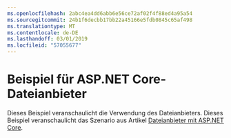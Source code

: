 ```yaml
---
ms.openlocfilehash: 2abc4ea4dd6abb6e56ce72af02f4f88ed4a95a54
ms.sourcegitcommit: 24b1f6decbb17bb22a45166e5fdb0845c65af498
ms.translationtype: MT
ms.contentlocale: de-DE
ms.lasthandoff: 03/01/2019
ms.locfileid: "57055677"
---
```

# <a name="aspnet-core-file-provider-sample"></a>Beispiel für ASP.NET Core-Dateianbieter

Dieses Beispiel veranschaulicht die Verwendung des Dateianbieters. Dieses Beispiel veranschaulicht das Szenario aus Artikel [Dateianbieter mit ASP.NET Core](https://docs.microsoft.com/aspnet/core/fundamentals/file-providers).
